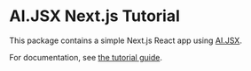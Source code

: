 # AI.JSX Next.js Tutorial

This package contains a simple Next.js React app using [AI.JSX](https://ai-jsx.com).

For documentation, see [the tutorial guide](https://docs.ai-jsx.com/tutorial).
